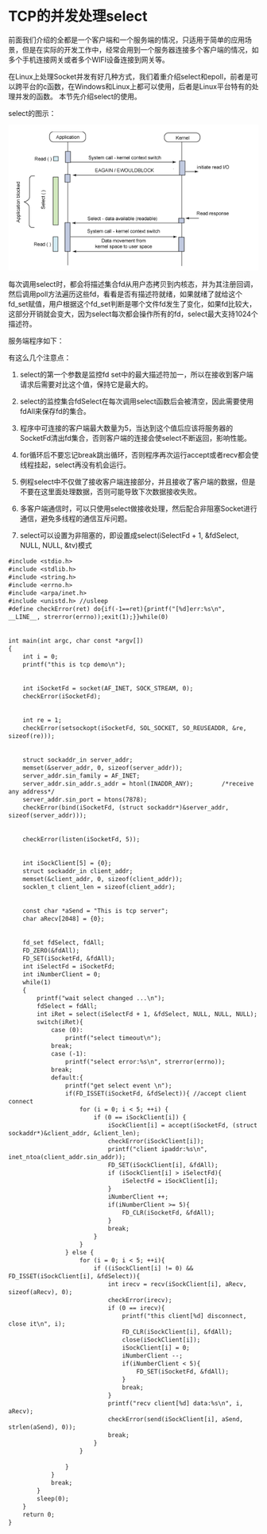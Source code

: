 # TCP的并发处理select

前面我们介绍的全都是一个客户端和一个服务端的情况，只适用于简单的应用场景，但是在实际的开发工作中，经常会用到一个服务器连接多个客户端的情况，如多个手机连接网关或者多个WIFI设备连接到网关等。 

在Linux上处理Socket并发有好几种方式，我们着重介绍select和epoll，前者是可以跨平台的c函数，在Windows和Linux上都可以使用，后者是Linux平台特有的处理并发的函数。 本节先介绍select的使用。 

select的图示：  

![](../.gitbook/assets/image%20%287%29.png)

每次调用select时，都会将描述集合fd从用户态拷贝到内核态，并为其注册回调，然后调用poll方法遍历这些fd，看看是否有描述符就绪，如果就绪了就给这个fd\_set赋值，用户根据这个fd\_set判断是哪个文件fd发生了变化，如果fd比较大，这部分开销就会变大，因为select每次都会操作所有的fd，select最大支持1024个描述符。

 服务端程序如下： 

有这么几个注意点：

 1. select的第一个参数是监控fd set中的最大描述符加一，所以在接收到客户端请求后需要对比这个值，保持它是最大的。

 2. select的监控集合fdSelect在每次调用select函数后会被清空，因此需要使用fdAll来保存fd的集合。

 3. 程序中可连接的客户端最大数量为5，当达到这个值后应该将服务器的SocketFd清出fd集合，否则客户端的连接会使select不断返回，影响性能。 

4. for循环后不要忘记break跳出循环，否则程序再次运行accept或者recv都会使线程挂起，select再没有机会运行。

 5. 例程select中不仅做了接收客户端连接部分，并且接收了客户端的数据，但是不要在这里面处理数据，否则可能导致下次数据接收失败。 

6. 多客户端通信时，可以只使用select做接收处理，然后配合非阻塞Socket进行通信，避免多线程的通信互斥问题。 

7. select可以设置为非阻塞的，即设置成select\(iSelectFd + 1, &fdSelect, NULL, NULL, &tv\)模式

```text
#include <stdio.h>
#include <stdlib.h>
#include <string.h>
#include <errno.h>
#include <arpa/inet.h>
#include <unistd.h> //usleep
#define checkError(ret) do{if(-1==ret){printf("[%d]err:%s\n", __LINE__, strerror(errno));exit(1);}}while(0)


int main(int argc, char const *argv[])
{
    int i = 0;
    printf("this is tcp demo\n");


    int iSocketFd = socket(AF_INET, SOCK_STREAM, 0);
    checkError(iSocketFd);


    int re = 1;
    checkError(setsockopt(iSocketFd, SOL_SOCKET, SO_REUSEADDR, &re, sizeof(re)));


    struct sockaddr_in server_addr;  
    memset(&server_addr, 0, sizeof(server_addr));
    server_addr.sin_family = AF_INET;  
    server_addr.sin_addr.s_addr = htonl(INADDR_ANY);        /*receive any address*/
    server_addr.sin_port = htons(7878);
    checkError(bind(iSocketFd, (struct sockaddr*)&server_addr, sizeof(server_addr)));


    checkError(listen(iSocketFd, 5));


    int iSockClient[5] = {0};
    struct sockaddr_in client_addr;
    memset(&client_addr, 0, sizeof(client_addr));
    socklen_t client_len = sizeof(client_addr);


    const char *aSend = "This is tcp server";
    char aRecv[2048] = {0}; 


    fd_set fdSelect, fdAll;
    FD_ZERO(&fdAll);
    FD_SET(iSocketFd, &fdAll);
    int iSelectFd = iSocketFd;
    int iNumberClient = 0;
    while(1)
    {
        printf("wait select changed ...\n");
        fdSelect = fdAll;
        int iRet = select(iSelectFd + 1, &fdSelect, NULL, NULL, NULL);
        switch(iRet){
            case (0):
                printf("select timeout\n");
            break;
            case (-1):
                printf("select error:%s\n", strerror(errno));
            break;
            default:{
                printf("get select event \n");
                if(FD_ISSET(iSocketFd, &fdSelect)){ //accept client connect
                    for (i = 0; i < 5; ++i) {
                        if (0 == iSockClient[i]) {
                            iSockClient[i] = accept(iSocketFd, (struct sockaddr*)&client_addr, &client_len);
                            checkError(iSockClient[i]); 
                            printf("client ipaddr:%s\n", inet_ntoa(client_addr.sin_addr));
                            FD_SET(iSockClient[i], &fdAll);
                            if (iSockClient[i] > iSelectFd){
                                iSelectFd = iSockClient[i];
                            }
                            iNumberClient ++;
                            if(iNumberClient >= 5){
                                FD_CLR(iSocketFd, &fdAll);
                            }
                            break;
                        }
                    }
                } else {
                    for (i = 0; i < 5; ++i){
                        if ((iSockClient[i] != 0) && FD_ISSET(iSockClient[i], &fdSelect)){
                            int irecv = recv(iSockClient[i], aRecv, sizeof(aRecv), 0);
                            checkError(irecv);
                            if (0 == irecv){
                                printf("this client[%d] disconnect, close it\n", i);
                                FD_CLR(iSockClient[i], &fdAll);
                                close(iSockClient[i]);
                                iSockClient[i] = 0;
                                iNumberClient --;
                                if(iNumberClient < 5){
                                    FD_SET(iSocketFd, &fdAll);
                                }
                                break;
                            }
                            printf("recv client[%d] data:%s\n", i, aRecv);
                            checkError(send(iSockClient[i], aSend, strlen(aSend), 0));
                            break;
                        }       
                    }

                }
            }
            break;
        }
        sleep(0);
    }
    return 0;
}
```

